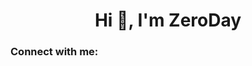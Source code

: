 <h1 align="center">Hi 👋, I'm ZeroDay</h1>
<h3 align="left">Connect with me:</h3>
<p align="left">
</p>
